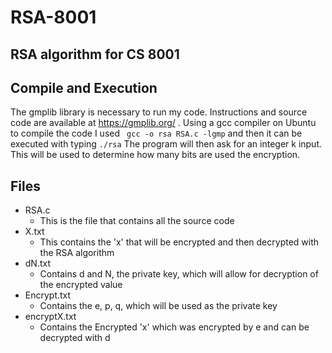 # RSA-8001
RSA algorithm for CS 8001
-------

## Compile and Execution
The gmplib library is necessary to run my code. Instructions and source code are available at https://gmplib.org/ . 
Using a gcc compiler on Ubuntu to compile the code I used ``` gcc -o rsa RSA.c -lgmp``` and then it can be executed with
typing ```./rsa``` 
The program will then ask for an integer k input. This will be used to determine how many bits are used the encryption.


## Files
* RSA.c
  * This is the file that contains all the source code
* X.txt
  * This contains the 'x' that will be encrypted and then decrypted with the RSA algorithm
* dN.txt
  * Contains d and N, the private key, which will allow for decryption of the encrypted value
* Encrypt.txt
  * Contains the e, p, q, which will be used as the private key      
* encryptX.txt
  * Contains the Encrypted 'x' which was encrypted by e and can be decrypted with d
 

